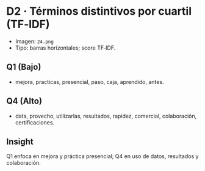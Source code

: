# D2 · Términos distintivos por cuartil (TF‑IDF)

- Imagen: `24.png`
- Tipo: barras horizontales; score TF‑IDF.

## Q1 (Bajo)
- mejora, practicas, presencial, paso, caja, aprendido, antes.

## Q4 (Alto)
- data, provecho, utilizarlas, resultados, rapidez, comercial, colaboración, certificaciones.

## Insight
Q1 enfoca en mejora y práctica presencial; Q4 en uso de datos, resultados y colaboración.

